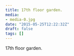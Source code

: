 ```yaml
---
title: 17th floor garden.
media:
- media-0.jpg
date: "2015-05-25T12:22:32Z"
draft: false
tags: []
---
```

17th floor garden.
